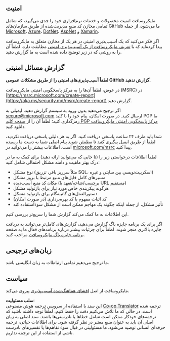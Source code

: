 <!--
CO_OP_TRANSLATOR_METADATA:
{
  "original_hash": "57f14126c1c6add76b3aef3844dfe4e3",
  "translation_date": "2025-07-21T15:57:34+00:00",
  "source_file": "SECURITY.md",
  "language_code": "fa"
}
-->
## امنیت

مایکروسافت امنیت محصولات و خدمات نرم‌افزاری خود را جدی می‌گیرد، که شامل تمامی مخازن کد منبع مدیریت‌شده از طریق سازمان‌های GitHub ما می‌شود، از جمله [Microsoft](https://github.com/Microsoft)، [Azure](https://github.com/Azure)، [DotNet](https://github.com/dotnet)، [AspNet](https://github.com/aspnet) و [Xamarin](https://github.com/xamarin).

اگر فکر می‌کنید که یک آسیب‌پذیری امنیتی در هر یک از مخازن متعلق به مایکروسافت پیدا کرده‌اید که با [تعریف مایکروسافت از یک آسیب‌پذیری امنیتی](https://aka.ms/security.md/definition) مطابقت دارد، لطفاً آن را به روشی که در زیر توضیح داده شده است به ما گزارش دهید.

## گزارش مسائل امنیتی

**لطفاً آسیب‌پذیری‌های امنیتی را از طریق مشکلات عمومی GitHub گزارش ندهید.**

در عوض، لطفاً آن‌ها را به مرکز پاسخگویی امنیتی مایکروسافت (MSRC) در [https://msrc.microsoft.com/create-report](https://aka.ms/security.md/msrc/create-report) گزارش دهید.

اگر ترجیح می‌دهید بدون ورود به سیستم گزارش دهید، ایمیلی به [secure@microsoft.com](mailto:secure@microsoft.com) ارسال کنید. در صورت امکان، پیام خود را با کلید PGP ما رمزگذاری کنید؛ لطفاً آن را از [صفحه کلید PGP مرکز پاسخگویی امنیتی مایکروسافت](https://aka.ms/security.md/msrc/pgp) دانلود کنید.

شما باید ظرف ۲۴ ساعت پاسخی دریافت کنید. اگر به هر دلیلی پاسخی دریافت نکردید، لطفاً از طریق ایمیل پیگیری کنید تا مطمئن شوید پیام اصلی شما به دست ما رسیده است. اطلاعات بیشتر را می‌توانید در [microsoft.com/msrc](https://www.microsoft.com/msrc) پیدا کنید.

لطفاً اطلاعات درخواستی زیر را (تا جایی که می‌توانید ارائه دهید) برای کمک به ما در درک بهتر ماهیت و دامنه مشکل احتمالی شامل کنید:

  * نوع مشکل (مثلاً سرریز بافر، تزریق SQL، اسکریپت‌نویسی بین سایتی و غیره)
  * مسیرهای کامل فایل‌های منبع مرتبط با بروز مشکل
  * مکان کد منبع آسیب‌دیده (برچسب/شاخه/تعهد یا URL مستقیم)
  * هرگونه پیکربندی خاص مورد نیاز برای بازتولید مشکل
  * دستورالعمل‌های گام‌به‌گام برای بازتولید مشکل
  * کد اثبات مفهوم یا کد بهره‌برداری (در صورت امکان)
  * تأثیر مشکل، از جمله اینکه چگونه یک مهاجم ممکن است از مشکل سوءاستفاده کند

این اطلاعات به ما کمک می‌کند گزارش شما را سریع‌تر بررسی کنیم.

اگر برای یک برنامه جایزه باگ گزارش می‌دهید، گزارش‌های کامل‌تر می‌توانند به دریافت جایزه بالاتری منجر شوند. لطفاً برای جزئیات بیشتر درباره برنامه‌های فعال ما به صفحه [برنامه جایزه باگ مایکروسافت](https://aka.ms/security.md/msrc/bounty) مراجعه کنید.

## زبان‌های ترجیحی

ما ترجیح می‌دهیم تمامی ارتباطات به زبان انگلیسی باشد.

## سیاست

مایکروسافت از اصل [افشای هماهنگ‌شده آسیب‌پذیری](https://aka.ms/security.md/cvd) پیروی می‌کند.

**سلب مسئولیت**:  
این سند با استفاده از سرویس ترجمه هوش مصنوعی [Co-op Translator](https://github.com/Azure/co-op-translator) ترجمه شده است. در حالی که ما تلاش می‌کنیم دقت را حفظ کنیم، لطفاً توجه داشته باشید که ترجمه‌های خودکار ممکن است شامل خطاها یا نادرستی‌ها باشند. سند اصلی به زبان اصلی آن باید به عنوان منبع معتبر در نظر گرفته شود. برای اطلاعات حیاتی، ترجمه حرفه‌ای انسانی توصیه می‌شود. ما مسئولیتی در قبال سوء تفاهم‌ها یا تفسیرهای نادرست ناشی از استفاده از این ترجمه نداریم.